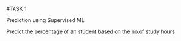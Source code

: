 #TASK 1

Prediction using Supervised ML

Predict the percentage of an student based on the no.of study hours
